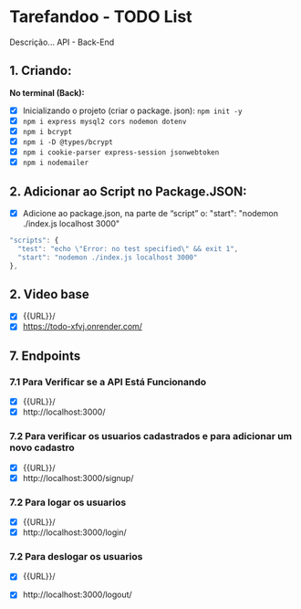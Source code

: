 # Tarefandoo - TODO List
Descrição... API - Back-End

## 1. Criando:
**No terminal (Back):**
- [x] Inicializando o projeto (criar o package. json): `npm init -y`
- [x] `npm i express mysql2 cors nodemon dotenv`
- [x] `npm i bcrypt`
- [x] `npm i -D @types/bcrypt`
- [x] `npm i cookie-parser express-session jsonwebtoken`
- [x] `npm i nodemailer`

## 2. Adicionar ao Script no Package.JSON:
- [x] Adicione ao package.json, na parte de “script” o: "start": "nodemon ./index.js localhost 3000"
```js
"scripts": {
  "test": "echo \"Error: no test specified\" && exit 1",
  "start": "nodemon ./index.js localhost 3000"
},
```


## 2. Video base

- [x] {{URL}}/
- [x] https://todo-xfvj.onrender.com/

## 7. Endpoints
### 7.1 Para Verificar se a API Está Funcionando
- [x] {{URL}}/
- [x] http://localhost:3000/

### 7.2 Para verificar os usuarios cadastrados e para adicionar um novo cadastro
- [x] {{URL}}/
- [x] http://localhost:3000/signup/

### 7.2 Para logar os usuarios 
- [x] {{URL}}/
- [x] http://localhost:3000/login/

### 7.2 Para deslogar os usuarios 
- [x] {{URL}}/
- [x] http://localhost:3000/logout/


